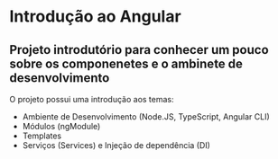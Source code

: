 # Introdução ao Angular

## Projeto introdutório para conhecer um pouco sobre os componenetes e o ambinete de desenvolvimento

O projeto possui uma introdução aos temas:
- Ambiente de Desenvolvimento (Node.JS, TypeScript, Angular CLI)
- Módulos (ngModule)
- Templates
- Serviços (Services) e Injeção de dependência (DI)

